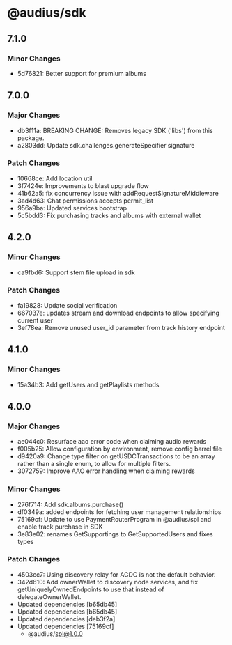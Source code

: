 # @audius/sdk

## 7.1.0

### Minor Changes

- 5d76821: Better support for premium albums

## 7.0.0

### Major Changes

- db3f11a: BREAKING CHANGE: Removes legacy SDK ('libs') from this package.
- a2803dd: Update sdk.challenges.generateSpecifier signature

### Patch Changes

- 10668ce: Add location util
- 3f7424e: Improvements to blast upgrade flow
- 41b62a5: fix concurrency issue with addRequestSignatureMiddleware
- 3ad4d63: Chat permissions accepts permit_list
- 956a9ba: Updated services bootstrap
- 5c5bdd3: Fix purchasing tracks and albums with external wallet

## 4.2.0

### Minor Changes

- ca9fbd6: Support stem file upload in sdk

### Patch Changes

- fa19828: Update social verification
- 667037e: updates stream and download endpoints to allow specifying current user
- 3ef78ea: Remove unused user_id parameter from track history endpoint

## 4.1.0

### Minor Changes

- 15a34b3: Add getUsers and getPlaylists methods

## 4.0.0

### Major Changes

- ae044c0: Resurface aao error code when claiming audio rewards
- f005b25: Allow configuration by environment, remove config barrel file
- d9420a9: Change type filter on getUSDCTransactions to be an array rather than a single enum, to allow for multiple filters.
- 3072759: Improve AAO error handling when claiming rewards

### Minor Changes

- 276f714: Add sdk.albums.purchase()
- df0349a: added endpoints for fetching user management relationships
- 75169cf: Update to use PaymentRouterProgram in @audius/spl and enable track purchase in SDK
- 3e83e02: renames GetSupportings to GetSupportedUsers and fixes types

### Patch Changes

- 4503cc7: Using discovery relay for ACDC is not the default behavior.
- 342d610: Add ownerWallet to discovery node services, and fix getUniquelyOwnedEndpoints to use that instead of delegateOwnerWallet.
- Updated dependencies [b65db45]
- Updated dependencies [b65db45]
- Updated dependencies [deb3f2a]
- Updated dependencies [75169cf]
  - @audius/spl@1.0.0
